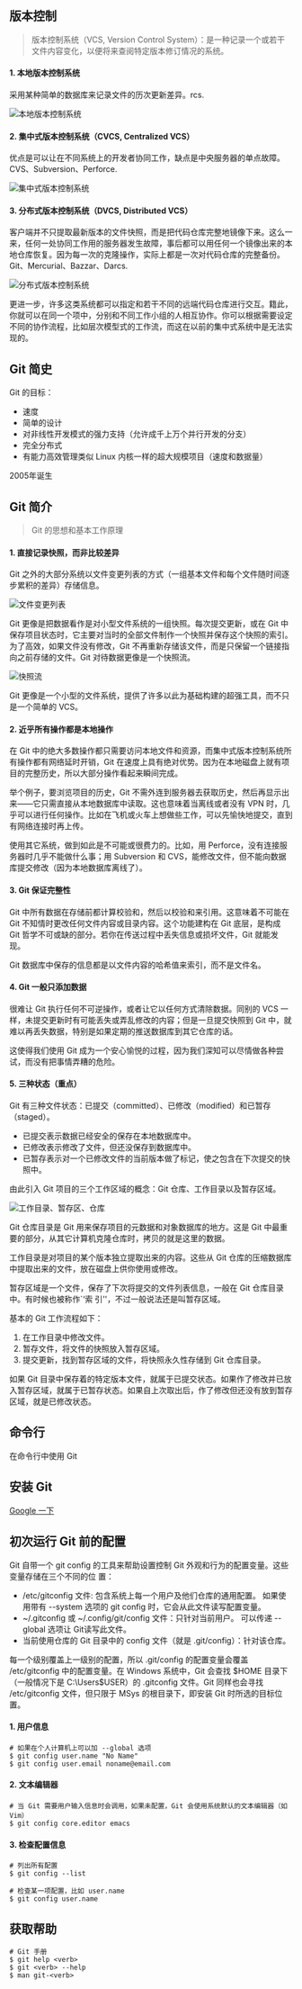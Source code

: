 ## 版本控制

> 版本控制系统（VCS, Version Control System）：是一种记录一个或若干文件内容变化，以便将来查阅特定版本修订情况的系统。

#### 1. 本地版本控制系统

采用某种简单的数据库来记录文件的历次更新差异。rcs.

![本地版本控制系统](https://github.com/huxy29/git-pro2-notes/blob/master/img/local_vcs.png)

#### 2. 集中式版本控制系统（CVCS, Centralized VCS）

优点是可以让在不同系统上的开发者协同工作，缺点是中央服务器的单点故障。CVS、Subversion、Perforce.

![集中式版本控制系统](https://github.com/huxy29/git-pro2-notes/blob/master/img/centralized_vcs.png)

#### 3. 分布式版本控制系统（DVCS, Distributed VCS）

客户端并不只提取最新版本的文件快照，而是把代码仓库完整地镜像下来。这么一来，任何一处协同工作用的服务器发生故障，事后都可以用任何一个镜像出来的本地仓库恢复。因为每一次的克隆操作，实际上都是一次对代码仓库的完整备份。Git、Mercurial、Bazzar、Darcs.

![分布式版本控制系统](https://github.com/huxy29/git-pro2-notes/blob/master/img/distributed_vcs.png)

更进一步，许多这类系统都可以指定和若干不同的远端代码仓库进行交互。籍此，你就可以在同一个项中，分别和不同工作小组的人相互协作。你可以根据需要设定不同的协作流程，比如层次模型式的工作流，而这在以前的集中式系统中是无法实现的。


## Git 简史

Git 的目标：

- 速度
- 简单的设计
- 对非线性开发模式的强力支持（允许成千上万个并行开发的分支）
- 完全分布式
- 有能力高效管理类似 Linux 内核一样的超大规模项目（速度和数据量）

2005年诞生


## Git 简介

> Git 的思想和基本工作原理

#### 1. 直接记录快照，而非比较差异

Git 之外的大部分系统以文件变更列表的方式（一组基本文件和每个文件随时间逐步累积的差异）存储信息。

![文件变更列表](https://github.com/huxy29/git-pro2-notes/blob/master/img/file_change_list.png)

Git 更像是把数据看作是对小型文件系统的一组快照。每次提交更新，或在 Git 中保存项目状态时，它主要对当时的全部文件制作一个快照并保存这个快照的索引。为了高效，如果文件没有修改，Git 不再重新存储该文件，而是只保留一个链接指向之前存储的文件。Git 对待数据更像是一个快照流。

![快照流](https://github.com/huxy29/git-pro2-notes/blob/master/img/snapshot_flow.png)

Git 更像是一个小型的文件系统，提供了许多以此为基础构建的超强工具，而不只是一个简单的 VCS。

#### 2. 近乎所有操作都是本地操作

在 Git 中的绝大多数操作都只需要访问本地文件和资源，而集中式版本控制系统所有操作都有网络延时开销，Git 在速度上具有绝对优势。因为在本地磁盘上就有项目的完整历史，所以大部分操作看起来瞬间完成。

举个例子，要浏览项目的历史，Git 不需外连到服务器去获取历史，然后再显示出来——它只需直接从本地数据库中读取。这也意味着当离线或者没有 VPN 时，几乎可以进行任何操作。比如在飞机或火车上想做些工作，可以先愉快地提交，直到有网络连接时再上传。

使用其它系统，做到如此是不可能或很费力的。比如，用 Perforce，没有连接服务器时几乎不能做什么事；用 Subversion 和 CVS，能修改文件，但不能向数据库提交修改（因为本地数据库离线了）。

#### 3. Git 保证完整性

Git 中所有数据在存储前都计算校验和，然后以校验和来引用。这意味着不可能在 Git 不知情时更改任何文件内容或目录内容。这个功能建构在 Git 底层，是构成 Git 哲学不可或缺的部分。若你在传送过程中丢失信息或损坏文件，Git 就能发现。

Git 数据库中保存的信息都是以文件内容的哈希值来索引，而不是文件名。

#### 4. Git 一般只添加数据

很难让 Git 执行任何不可逆操作，或者让它以任何方式清除数据。同别的 VCS 一样，未提交更新时有可能丢失或弄乱修改的内容；但是一旦提交快照到 Git 中，就难以再丢失数据，特别是如果定期的推送数据库到其它仓库的话。

这使得我们使用 Git 成为一个安心愉悦的过程，因为我们深知可以尽情做各种尝试，而没有把事情弄糟的危险。

#### 5. 三种状态（重点）

Git 有三种文件状态：已提交（committed）、已修改（modified）和已暂存（staged）。

- 已提交表示数据已经安全的保存在本地数据库中。
- 已修改表示修改了文件，但还没保存到数据库中。
- 已暂存表示对一个已修改文件的当前版本做了标记，使之包含在下次提交的快照中。

由此引入 Git 项目的三个工作区域的概念：Git 仓库、工作目录以及暂存区域。

![工作目录、暂存区、仓库](https://github.com/huxy29/git-pro2-notes/blob/master/img/three_area.png)

Git 仓库目录是 Git 用来保存项目的元数据和对象数据库的地方。这是 Git 中最重要的部分，从其它计算机克隆仓库时，拷贝的就是这里的数据。

工作目录是对项目的某个版本独立提取出来的内容。这些从 Git 仓库的压缩数据库中提取出来的文件，放在磁盘上供你使用或修改。

暂存区域是一个文件，保存了下次将提交的文件列表信息，一般在 Git 仓库目录中。有时候也被称作`‘索
引’'，不过一般说法还是叫暂存区域。

基本的 Git 工作流程如下：

1. 在工作目录中修改文件。
2. 暂存文件，将文件的快照放入暂存区域。
3. 提交更新，找到暂存区域的文件，将快照永久性存储到 Git 仓库目录。

如果 Git 目录中保存着的特定版本文件，就属于已提交状态。如果作了修改并已放入暂存区域，就属于已暂存状态。如果自上次取出后，作了修改但还没有放到暂存区域，就是已修改状态。


## 命令行

在命令行中使用 Git


## 安装 Git

[Google 一下](http://www.google.cn)


## 初次运行 Git 前的配置

Git 自带一个 git config 的工具来帮助设置控制 Git 外观和行为的配置变量。这些变量存储在三个不同的位
置：

- /etc/gitconfig 文件: 包含系统上每一个用户及他们仓库的通用配置。 如果使用带有 --system 选项的
git config 时，它会从此文件读写配置变量。
- ~/.gitconfig 或 ~/.config/git/config 文件：只针对当前用户。 可以传递 --global 选项让 Git读写此文件。
- 当前使用仓库的 Git 目录中的 config 文件（就是 .git/config）：针对该仓库。

每一个级别覆盖上一级别的配置，所以 .git/config 的配置变量会覆盖 /etc/gitconfig 中的配置变量。在 Windows 系统中，Git 会查找 $HOME 目录下（一般情况下是 C:\Users\$USER）的 .gitconfig 文件。Git 同样也会寻找 /etc/gitconfig 文件，但只限于 MSys 的根目录下，即安装 Git 时所选的目标位置。

#### 1. 用户信息

```
# 如果在个人计算机上可以加 --global 选项
$ git config user.name "No Name"
$ git config user.email noname@email.com
```

#### 2. 文本编辑器

```
# 当 Git 需要用户输入信息时会调用，如果未配置，Git 会使用系统默认的文本编辑器（如 Vim）
$ git config core.editor emacs
```

#### 3. 检查配置信息

```
# 列出所有配置
$ git config --list
```

```
# 检查某一项配置，比如 user.name
$ git config user.name
```


## 获取帮助

```
# Git 手册
$ git help <verb>
$ git <verb> --help
$ man git-<verb>
```
